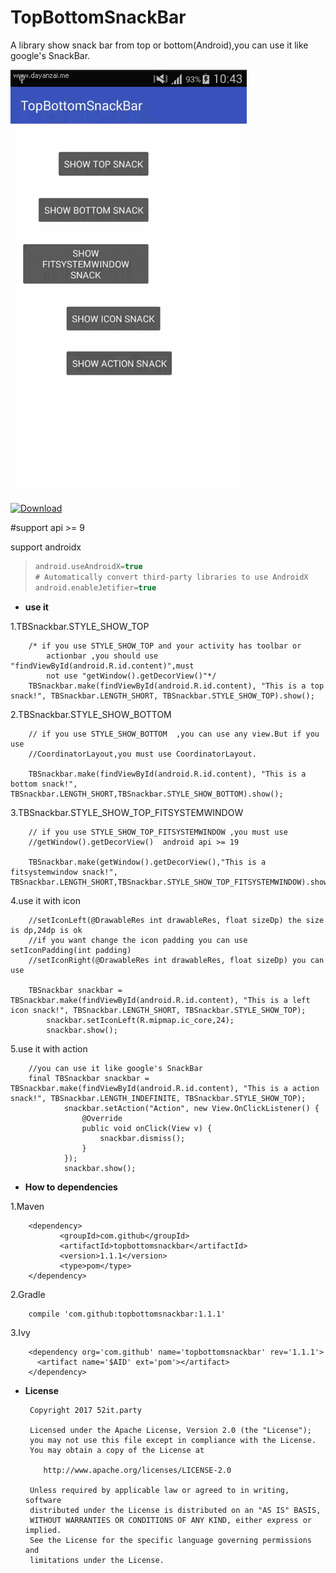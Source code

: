 # TopBottomSnackBar

A library show snack bar from top or bottom(Android),you can use it like google's SnackBar.

![此处输入图片的描述][1]


[1]: https://github.com/wypeng2012/TopBottomSnackBar/blob/master/screenpic/ScreenGif.gif

[ ![Download](https://api.bintray.com/packages/loveit/maven/topbottomsnackbar/images/download.svg) ](https://bintray.com/loveit/maven/topbottomsnackbar/_latestVersion)

#support api >= 9

support androidx

> ```groovy
> android.useAndroidX=true
> # Automatically convert third-party libraries to use AndroidX
> android.enableJetifier=true
> ```


 - **use it**

1.TBSnackbar.STYLE_SHOW_TOP

        /* if you use STYLE_SHOW_TOP and your activity has toolbar or
            actionbar ,you should use "findViewById(android.R.id.content)",must
            not use "getWindow().getDecorView()"*/
        TBSnackbar.make(findViewById(android.R.id.content), "This is a top snack!", TBSnackbar.LENGTH_SHORT, TBSnackbar.STYLE_SHOW_TOP).show();

  2.TBSnackbar.STYLE_SHOW_BOTTOM
    
        // if you use STYLE_SHOW_BOTTOM  ,you can use any view.But if you use
        //CoordinatorLayout,you must use CoordinatorLayout.
        
        TBSnackbar.make(findViewById(android.R.id.content), "This is a bottom snack!", TBSnackbar.LENGTH_SHORT,TBSnackbar.STYLE_SHOW_BOTTOM).show();

 3.TBSnackbar.STYLE_SHOW_TOP_FITSYSTEMWINDOW


        // if you use STYLE_SHOW_TOP_FITSYSTEMWINDOW ,you must use
        //getWindow().getDecorView()  android api >= 19 
        
        TBSnackbar.make(getWindow().getDecorView(),"This is a fitsystemwindow snack!", TBSnackbar.LENGTH_SHORT,TBSnackbar.STYLE_SHOW_TOP_FITSYSTEMWINDOW).show();

   4.use it with icon

        //setIconLeft(@DrawableRes int drawableRes, float sizeDp) the size is dp,24dp is ok
        //if you want change the icon padding you can use setIconPadding(int padding)
        //setIconRight(@DrawableRes int drawableRes, float sizeDp) you can use 
        
        TBSnackbar snackbar = TBSnackbar.make(findViewById(android.R.id.content), "This is a left icon snack!", TBSnackbar.LENGTH_SHORT, TBSnackbar.STYLE_SHOW_TOP);
            snackbar.setIconLeft(R.mipmap.ic_core,24);
            snackbar.show();

 5.use it with action

        //you can use it like google's SnackBar 
        final TBSnackbar snackbar = TBSnackbar.make(findViewById(android.R.id.content), "This is a action snack!", TBSnackbar.LENGTH_INDEFINITE, TBSnackbar.STYLE_SHOW_TOP);
                snackbar.setAction("Action", new View.OnClickListener() {
                    @Override
                    public void onClick(View v) {
                        snackbar.dismiss();
                    }
                });
                snackbar.show();

 - **How to dependencies**

 1.Maven

        <dependency>  
               <groupId>com.github</groupId>  
               <artifactId>topbottomsnackbar</artifactId> 
               <version>1.1.1</version> 
               <type>pom</type> 
        </dependency>

 2.Gradle 

        compile 'com.github:topbottomsnackbar:1.1.1'

 3.Ivy

        <dependency org='com.github' name='topbottomsnackbar' rev='1.1.1'>
          <artifact name='$AID' ext='pom'></artifact>
        </dependency>

 - **License**

        Copyright 2017 52it.party
     
        Licensed under the Apache License, Version 2.0 (the "License");
        you may not use this file except in compliance with the License.
        You may obtain a copy of the License at
     
           http://www.apache.org/licenses/LICENSE-2.0
     
        Unless required by applicable law or agreed to in writing, software
        distributed under the License is distributed on an "AS IS" BASIS,
        WITHOUT WARRANTIES OR CONDITIONS OF ANY KIND, either express or implied.
        See the License for the specific language governing permissions and
        limitations under the License.

 

  